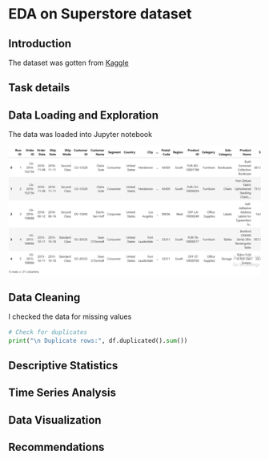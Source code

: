# EDA on Superstore dataset
## Introduction
The dataset was gotten from [Kaggle](https://kaggle.com/datasets)
## Task details

## Data Loading and Exploration
The data was loaded into Jupyter notebook

![data view](https://github.com/omodara12/oibsip_task1/blob/main/assets/images/data%20eploration.png)

## Data Cleaning
I checked the data for missing values
```python
# Check for duplicates
print("\n Duplicate rows:", df.duplicated().sum())
```

## Descriptive Statistics

## Time Series Analysis

## Data Visualization

## Recommendations

